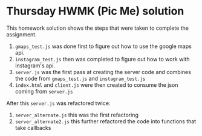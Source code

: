 # Thursday HWMK (Pic Me) solution

This homework solution shows the steps that were taken to complete the assignment.

1. ```gmaps_test.js``` was done first to figure out how to use the google maps api.
2. ```instagram_test.js``` then was completed to figure out how to work with instagram's api.
3. ```server.js``` was the first pass at creating the server code and combines the code from ```gmaps_test.js``` and ```instagram_test.js```
4. ```index.html``` and ```client.js``` were then created to consume the json coming from ```server.js```

After this ```server.js``` was refactored twice:

1. ```server_alternate.js``` this was the first refactoring
2. ```server_alternate2.js``` this further refactored the code into functions that take callbacks
